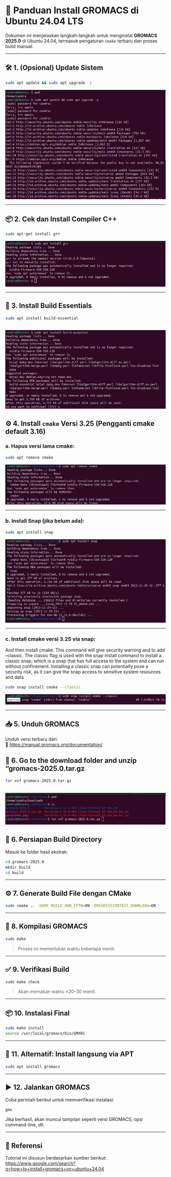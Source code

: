 
# 🧪 Panduan Install GROMACS di Ubuntu 24.04 LTS

Dokumen ini menjelaskan langkah-langkah untuk menginstal **GROMACS 2025.0** di Ubuntu 24.04, termasuk pengaturan `cmake` terbaru dan proses build manual.

---

## 🛠️ 1. (Opsional) Update Sistem

```bash
sudo apt update && sudo apt upgrade -y
```

![Gambar: Install gnupg](images/Gromac1.png)

---

## 📦 2. Cek dan Install Compiler C++

```bash
sudo apt-get install g++
```
![Gambar: Install gnupg](images/Gromac2.png)

---

## 🧰 3. Install Build Essentials

```bash
sudo apt install build-essential
```
![Gambar: Install gnupg](images/Gromac3.png)
---

## ⚙️ 4. Install `cmake` Versi 3.25 (Pengganti cmake default 3.16)

### a. Hapus versi lama cmake:

```bash
sudo apt remove cmake
```

![Gambar: Install gnupg](images/Gromac4.png)

---

### b. Install Snap (jika belum ada):

```bash
sudo apt install snap
```

![Gambar: Install gnupg](images/Gromac5.png)

---

### c. Install cmake versi 3.25 via snap:

And then install cmake. This command will give security warning and to add –classic. The classic flag is used with the snap install command to install a classic snap, which is a snap that has full access to the system and can run without confinement. Installing a classic snap can potentially pose a security risk, as it can give the snap access to sensitive system resources and data

```bash
sudo snap install cmake --classic
```
![Gambar: Install gnupg](images/Gromac6.png)

---

## 📥 5. Unduh GROMACS

Unduh versi terbaru dari:  
🔗 https://manual.gromacs.org/documentation/

## 📁 6. Go to the download folder and unzip “gromacs-2025.0.tar.gz

```bash
tar xvf gromacs-2025.0.tar.gz
```
![Gambar: Install gnupg](images/Gromac7.png)
---

## 📁 6. Persiapan Build Directory

Masuk ke folder hasil ekstrak:

```bash
cd gromacs-2025.0
mkdir build
cd build
```

---

## ⚙️ 7. Generate Build File dengan CMake

```bash
sudo cmake .. -DGMX_BUILD_OWN_FFTW=ON -DREGRESSIONTEST_DOWNLOAD=ON
```

---

## 🧱 8. Kompilasi GROMACS

```bash
sudo make
```

> Proses ini memerlukan waktu beberapa menit.

---

## ✅ 9. Verifikasi Build

```bash
sudo make check
```

> Akan memakan waktu ±20–30 menit.

---

## 📦 10. Instalasi Final

```bash
sudo make install
source /usr/local/gromacs/bin/GMXRC
```

---

## 🧪 11. Alternatif: Install langsung via APT

```bash
sudo apt install gromacs
```

---

## ▶️ 12. Jalankan GROMACS

Coba perintah berikut untuk memverifikasi instalasi:

```bash
gmx
```

Jika berhasil, akan muncul tampilan seperti versi GROMACS, opsi command-line, dll.

---

## 🔗 Referensi

Tutorial ini disusun berdasarkan sumber berikut:  
https://www.google.com/search?q=how+to+install+gromacs+on+ubuntu+24.04
